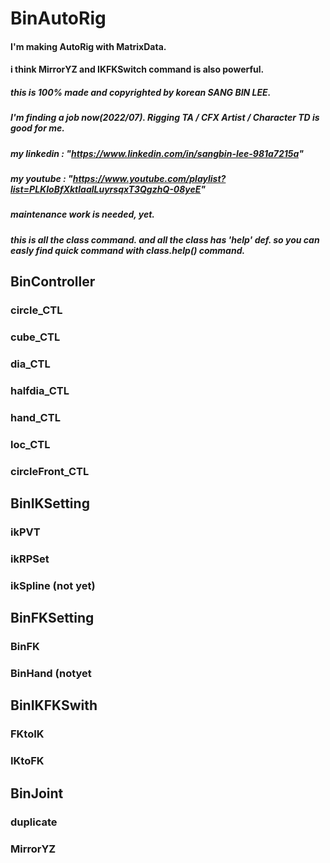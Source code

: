 # BinAutoRig


#### I'm making AutoRig with MatrixData.
#### i think MirrorYZ and IKFKSwitch command is also powerful.
##### this is 100% made and copyrighted by korean SANG BIN LEE.
##### I'm finding a job now(2022/07). Rigging TA / CFX Artist / Character TD is good for me.
##### my linkedin : "https://www.linkedin.com/in/sangbin-lee-981a7215a"
##### my youtube : "https://www.youtube.com/playlist?list=PLKIoBfXktlaalLuyrsqxT3QgzhQ-08yeE"
##### maintenance work is needed, yet.

##### this is all the class command. and all the class has 'help' def. so you can easly find quick command with class.help() command.


## BinController
### circle_CTL
### cube_CTL
### dia_CTL
### halfdia_CTL
### hand_CTL
### loc_CTL
### circleFront_CTL

## BinIKSetting
### ikPVT
### ikRPSet
### ikSpline (not yet)

## BinFKSetting
### BinFK
### BinHand (notyet

## BinIKFKSwith
### FKtoIK
### IKtoFK

## BinJoint
### duplicate
### MirrorYZ
